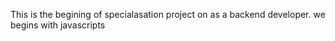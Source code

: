 This is the begining of specialasation project on as a backend developer.
we begins with javascripts

